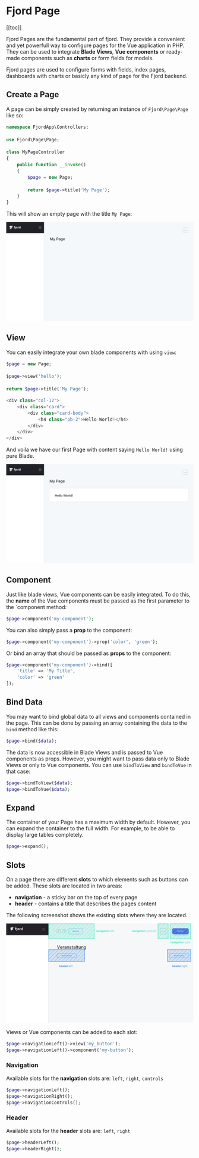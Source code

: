# Fjord Page

[[toc]]

Fjord Pages are the fundamental part of fjord. They provide a convenient and yet powerfull way to configure pages for the Vue application in PHP. They can be used to integrate **Blade Views**, **Vue components** or ready-made components such as **charts** or form fields for models.

Fjord pages are used to configure forms with fields, index pages, dashboards with charts or basicly any kind of page for the Fjord backend.

## Create a Page

A page can be simply created by returning an instance of `Fjord\Page\Page` like so:

```php
namespace FjordApp\Controllers;

use Fjord\Page\Page;

class MyPageController
{
    public function __invoke()
    {
        $page = new Page;

        return $page->title('My Page');
    }
}
```

This will show an empty page with the title `My Page`:

![Page with Title](./screens/page_title.png 'Page with Title')

## View

You can easily integrate your own blade components with using `view`:

```php
$page = new Page;

$page->view('hello');

return $page->title('My Page');
```

```php
<div class="col-12">
    <div class="card">
        <div class="card-body">
            <h4 class="pb-2">Hello World!</h4>
        </div>
    </div>
</div>
```

And voila we have our first Page with content saying `Hello World!` using pure Blade.

![Page with View](./screens/page_view.png 'Page with View')

## Component

Just like blade views, Vue components can be easily integrated. To do this, the **name** of the Vue components must be passed as the first parameter to the `component method:

```php
$page->component('my-component');
```

You can also simply pass a **prop** to the component:

```php
$page->component('my-component')->prop('color', 'green');
```

Or bind an array that should be passed as **props** to the component:

```php
$page->component('my-component')->bind([
    'title' => 'My Title',
    'color' => 'green'
]);
```

## Bind Data

You may want to bind global data to all views and components contained in the page. This can be done by passing an array containing the data to the `bind` method like this:

```php
$page->bind($data);
```

The data is now accessible in Blade Views and is passed to Vue components as props. However, you might want to pass data only to Blade Views or only to Vue components. You can use `bindToView` and `bindToVue` in that case:

```php
$page->bindToView($data);
$page->bindToVue($data);
```

## Expand

The container of your Page has a maximum width by default. However, you can expand the container to the full width. For example, to be able to display large tables completely.

```php
$page->expand();
```

## Slots

On a page there are different **slots** to which elements such as buttons can be added. These slots are located in two areas:

-   **navigation** - a sticky bar on the top of every page
-   **header** - contains a title that describes the pages content

The following screenshot shows the existing slots where they are located.

![navigation](./screens/page_slots.jpg 'navigation')

Views or Vue components can be added to each slot:

```php
$page->navigationLeft()->view('my_button');
$page->navigationLeft()->component('my-button');
```

### Navigation

Available slots for the **navigation** slots are: `left`, `right`, `controls`

```php
$page->navigationLeft();
$page->navigationRight();
$page->navigationControls();
```

### Header

Available slots for the **header** slots are: `left`, `right`

```php
$page->headerLeft();
$page->headerRight();
```
